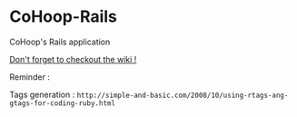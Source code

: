 CoHoop-Rails
============

CoHoop's Rails application

[Don't forget to checkout the wiki !](https://github.com/CoHoop/CoHoop-Rails/wiki)

Reminder :

Tags generation :
`http://simple-and-basic.com/2008/10/using-rtags-ang-gtags-for-coding-ruby.html`
